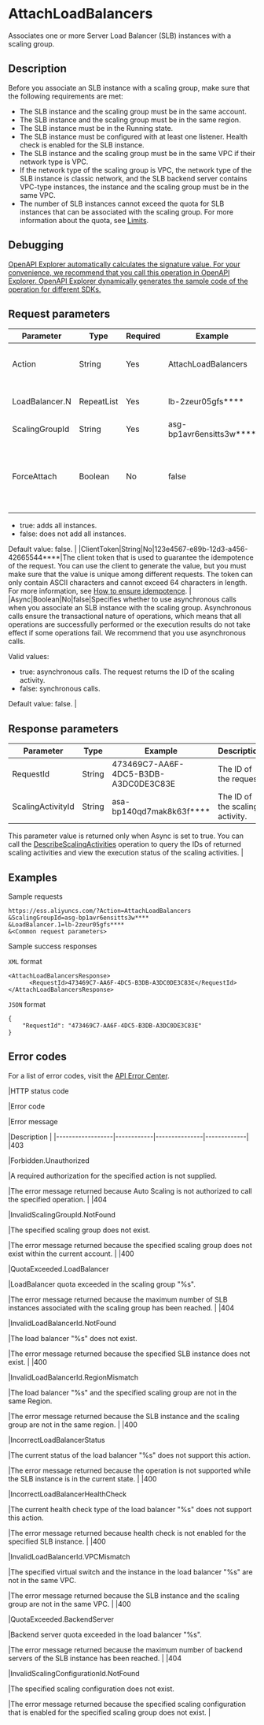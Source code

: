 # AttachLoadBalancers

Associates one or more Server Load Balancer \(SLB\) instances with a scaling group.

## Description

Before you associate an SLB instance with a scaling group, make sure that the following requirements are met:

-   The SLB instance and the scaling group must be in the same account.
-   The SLB instance and the scaling group must be in the same region.
-   The SLB instance must be in the Running state.
-   The SLB instance must be configured with at least one listener. Health check is enabled for the SLB instance.
-   The SLB instance and the scaling group must be in the same VPC if their network type is VPC.
-   If the network type of the scaling group is VPC, the network type of the SLB instance is classic network, and the SLB backend server contains VPC-type instances, the instance and the scaling group must be in the same VPC.
-   The number of SLB instances cannot exceed the quota for SLB instances that can be associated with the scaling group. For more information about the quota, see [Limits](~~25863~~).

## Debugging

[OpenAPI Explorer automatically calculates the signature value. For your convenience, we recommend that you call this operation in OpenAPI Explorer. OpenAPI Explorer dynamically generates the sample code of the operation for different SDKs.](https://api.aliyun.com/#product=Ess&api=AttachLoadBalancers&type=RPC&version=2014-08-28)

## Request parameters

|Parameter|Type|Required|Example|Description|
|---------|----|--------|-------|-----------|
|Action|String|Yes|AttachLoadBalancers|The operation that you want to perform. Set the value to AttachLoadBalancers. |
|LoadBalancer.N|RepeatList|Yes|lb-2zeur05gfs\*\*\*\*|The ID of SLB instance N. Valid values of N: 1 to 5. |
|ScalingGroupId|String|Yes|asg-bp1avr6ensitts3w\*\*\*\*|The ID of the scaling group. |
|ForceAttach|Boolean|No|false|Specifies whether to add all instances in the specified scaling group as backend servers to the SLB instance. Valid values:

-   true: adds all instances.
-   false: does not add all instances.

Default value: false. |
|ClientToken|String|No|123e4567-e89b-12d3-a456-42665544\*\*\*\*|The client token that is used to guarantee the idempotence of the request. You can use the client to generate the value, but you must make sure that the value is unique among different requests. The token can only contain ASCII characters and cannot exceed 64 characters in length. For more information, see [How to ensure idempotence](~~25965~~). |
|Async|Boolean|No|false|Specifies whether to use asynchronous calls when you associate an SLB instance with the scaling group. Asynchronous calls ensure the transactional nature of operations, which means that all operations are successfully performed or the execution results do not take effect if some operations fail. We recommend that you use asynchronous calls.

Valid values:

-   true: asynchronous calls. The request returns the ID of the scaling activity.
-   false: synchronous calls.

Default value: false. |

## Response parameters

|Parameter|Type|Example|Description|
|---------|----|-------|-----------|
|RequestId|String|473469C7-AA6F-4DC5-B3DB-A3DC0DE3C83E|The ID of the request. |
|ScalingActivityId|String|asa-bp140qd7mak8k63f\*\*\*\*|The ID of the scaling activity.

This parameter value is returned only when Async is set to true. You can call the [DescribeScalingActivities](~~25961~~) operation to query the IDs of returned scaling activities and view the execution status of the scaling activities. |

## Examples

Sample requests

```
https://ess.aliyuncs.com/?Action=AttachLoadBalancers
&ScalingGroupId=asg-bp1avr6ensitts3w****
&LoadBalancer.1=lb-2zeur05gfs****
&<Common request parameters>
```

Sample success responses

`XML` format

```
<AttachLoadBalancersResponse>
      <RequestId>473469C7-AA6F-4DC5-B3DB-A3DC0DE3C83E</RequestId>
</AttachLoadBalancersResponse>
```

`JSON` format

```
{
    "RequestId": "473469C7-AA6F-4DC5-B3DB-A3DC0DE3C83E"
}
```

## Error codes

For a list of error codes, visit the [API Error Center](https://error-center.alibabacloud.com/status/product/Ess).

|HTTP status code

|Error code

|Error message

|Description |
|------------------|------------|---------------|-------------|
|403

|Forbidden.Unauthorized

|A required authorization for the specified action is not supplied.

|The error message returned because Auto Scaling is not authorized to call the specified operation. |
|404

|InvalidScalingGroupId.NotFound

|The specified scaling group does not exist.

|The error message returned because the specified scaling group does not exist within the current account. |
|400

|QuotaExceeded.LoadBalancer

|LoadBalancer quota exceeded in the scaling group "%s".

|The error message returned because the maximum number of SLB instances associated with the scaling group has been reached. |
|404

|InvalidLoadBalancerId.NotFound

|The load balancer "%s" does not exist.

|The error message returned because the specified SLB instance does not exist. |
|400

|InvalidLoadBalancerId.RegionMismatch

|The load balancer "%s" and the specified scaling group are not in the same Region.

|The error message returned because the SLB instance and the scaling group are not in the same region. |
|400

|IncorrectLoadBalancerStatus

|The current status of the load balancer "%s" does not support this action.

|The error message returned because the operation is not supported while the SLB instance is in the current state. |
|400

|IncorrectLoadBalancerHealthCheck

|The current health check type of the load balancer "%s" does not support this action.

|The error message returned because health check is not enabled for the specified SLB instance. |
|400

|InvalidLoadBalancerId.VPCMismatch

|The specified virtual switch and the instance in the load balancer "%s" are not in the same VPC.

|The error message returned because the SLB instance and the scaling group are not in the same VPC. |
|400

|QuotaExceeded.BackendServer

|Backend server quota exceeded in the load balancer "%s".

|The error message returned because the maximum number of backend servers of the SLB instance has been reached. |
|404

|InvalidScalingConfigurationId.NotFound

|The specified scaling configuration does not exist.

|The error message returned because the specified scaling configuration that is enabled for the specified scaling group does not exist. |

